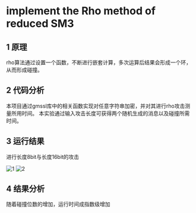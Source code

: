 # implement the Rho method of reduced SM3

## 1 原理
rho算法通过设置一个函数，不断进行嵌套计算，多次运算后结果会形成一个环，从而形成碰撞。

## 2 代码分析
本项目通过gmssl库中的相关函数实现对任意字符串加密，并对其进行rho攻击测量所用时间。
本实验通过输入攻击长度可获得两个随机生成的消息以及碰撞所需时间。

## 3 运行结果
进行长度8bit与长度16bit的攻击

![1](https://github.com/Sherry-JulK/homeworkgroup-11/assets/138464371/e96b9905-0dd1-4e8f-b720-0a1ac1e2e4c3)
![2](https://github.com/Sherry-JulK/homeworkgroup-11/assets/138464371/9241577a-8373-436f-bab3-1474add82914)


## 4 结果分析
随着碰撞位数的增加，运行时间成指数级增加
